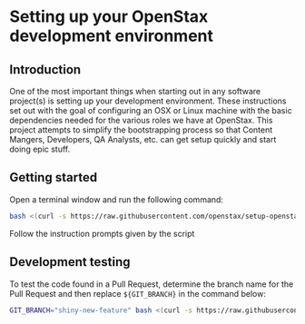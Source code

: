 # Setting up your OpenStax development environment

<!-- START doctoc generated TOC please keep comment here to allow auto update -->
<!-- DON'T EDIT THIS SECTION, INSTEAD RE-RUN doctoc TO UPDATE -->

<!-- END doctoc generated TOC please keep comment here to allow auto update -->


## Introduction

One of the most important things when starting out in any software project(s) is setting up your development environment. These instructions set out with the goal of configuring an OSX or Linux machine with the basic dependencies needed for the various roles we have at OpenStax. This project attempts to simplify the bootstrapping process so that Content Mangers, Developers, QA Analysts, etc. can get setup quickly and start doing epic stuff.

## Getting started

Open a terminal window and run the following command:

```sh  
bash <(curl -s https://raw.githubusercontent.com/openstax/setup-openstax-machine/master/bin/setup.sh)
```

Follow the instruction prompts given by the script

## Development testing

To test the code found in a Pull Request, determine the branch name for the Pull Request and then replace `${GIT_BRANCH}` in the command below:

```sh
GIT_BRANCH="shiny-new-feature" bash <(curl -s https://raw.githubusercontent.com/openstax/setup-openstax-machine/${GIT_BRANCH}/bin/setup.sh)
```
